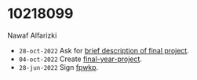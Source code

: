 # 10218099
Nawaf Alfarizki

+ `28-oct-2022` Ask for [brief description of final project](https://github.com/nawafalfa/final-year-project/issues/1#issuecomment-1294717618).
+ `04-oct-2022` Create [final-year-project](https://github.com/nawafalfa/final-year-project).
+ `28-jun-2022` Sign [fpwkp](https://osf.io/nt89v).
